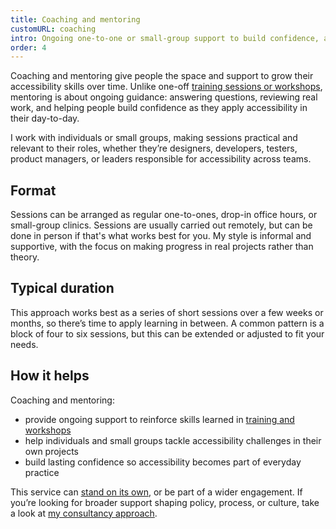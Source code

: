 ```yaml
---
title: Coaching and mentoring
customURL: coaching
intro: Ongoing one-to-one or small-group support to build confidence, answer questions, and embed accessibility into everyday practice.
order: 4
---
```


Coaching and mentoring give people the space and support to grow their accessibility skills over time. Unlike one-off [training sessions or workshops](/services/training), mentoring is about ongoing guidance: answering questions, reviewing real work, and helping people build confidence as they apply accessibility in their day-to-day.

I work with individuals or small groups, making sessions practical and relevant to their roles, whether they’re designers, developers, testers, product managers, or leaders responsible for accessibility across teams.


## Format

Sessions can be arranged as regular one-to-ones, drop-in office hours, or small-group clinics. Sessions are usually carried out remotely, but can be done in person if that's what works best for you. My style is informal and supportive, with the focus on making progress in real projects rather than theory.


## Typical duration

This approach works best as a series of short sessions over a few weeks or months, so there’s time to apply learning in between. A common pattern is a block of four to six sessions, but this can be extended or adjusted to fit your needs.


## How it helps

Coaching and mentoring:

- provide ongoing support to reinforce skills learned in [training and workshops](/services/training)
- help individuals and small groups tackle accessibility challenges in their own projects
- build lasting confidence so accessibility becomes part of everyday practice

This service can [stand on its own](/approaches/projects), or be part of a wider engagement. If you’re looking for broader support shaping policy, process, or culture, take a look at [my consultancy approach](/approaches/consultancy).
